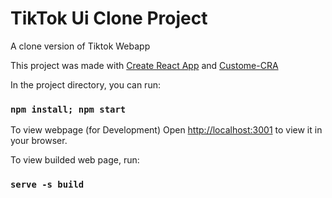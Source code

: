 # TikTok Ui Clone Project

A clone version of Tiktok Webapp

This project was made with [Create React App](https://github.com/facebook/create-react-app) and [Custome-CRA](https://github.com/arackaf/customize-cra)

In the project directory, you can run:

### `npm install; npm start`

To view webpage (for Development)
Open [http://localhost:3001](http://localhost:3001) to view it in your browser.

To view builded web page, run: 
### `serve -s build` 


